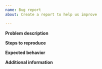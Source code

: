 ```yaml
---
name: Bug report
about: Create a report to help us improve

---
```


<!--
IMPORTANT: we are not accepting issues about Termux
installations running on Android 5.x-6.x.
-->

**Problem description**
<!-- 
A clear and concise description of what the problem is.
You may post screenshots in addition to description.
-->

**Steps to reproduce**
<!--
Steps to reproduce the behavior. Please post all necessary
commands that are needed to reproduce the issue.
-->

**Expected behavior**
<!--
A clear and concise description of what you expected to happen.
-->

**Additional information**
<!--
Post output of command 'termux-info' between '```' (code formatting).
-->
```

```
